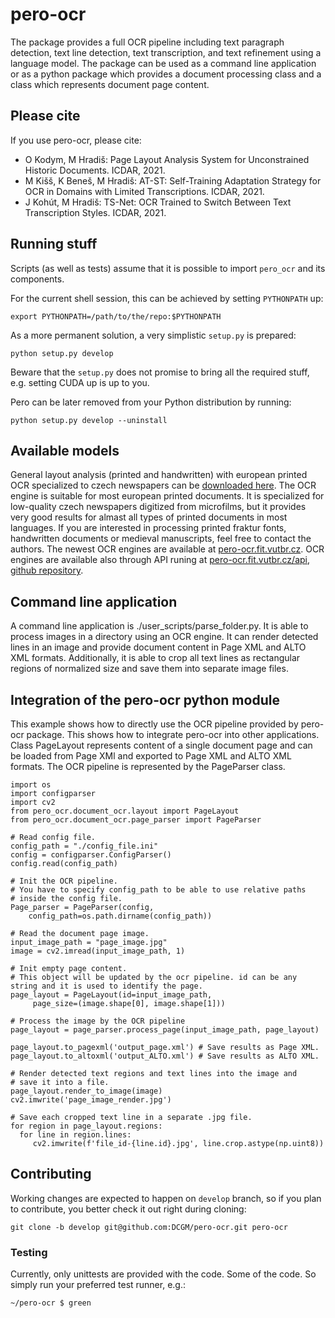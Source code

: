 # pero-ocr
The package provides a full OCR pipeline including text paragraph detection,  text line detection, text transcription, and text refinement using a language model.
The package can be used as a command line application or as a python package which provides a document processing class and a class which represents document page content.


## Please cite
If you use pero-ocr, please cite:

* O Kodym, M Hradiš: Page Layout Analysis System for Unconstrained Historic Documents. ICDAR, 2021.
* M Kišš, K Beneš, M Hradiš: AT-ST: Self-Training Adaptation Strategy for OCR in Domains with Limited Transcriptions. ICDAR, 2021.
* J Kohút, M Hradiš: TS-Net: OCR Trained to Switch Between Text Transcription Styles. ICDAR, 2021.

## Running stuff
Scripts (as well as tests) assume that it is possible to import ``pero_ocr`` and its components.

For the current shell session, this can be achieved by setting ``PYTHONPATH`` up:
```
export PYTHONPATH=/path/to/the/repo:$PYTHONPATH
```

As a more permanent solution, a very simplistic `setup.py` is prepared:
```
python setup.py develop
```
Beware that the `setup.py` does not promise to bring all the required stuff, e.g. setting CUDA up is up to you.

Pero can be later removed from your Python distribution by running:
```
python setup.py develop --uninstall
```

## Available models
General layout analysis (printed and handwritten) with european printed OCR specialized to czech newspapers can be [downloaded here](https://nextcloud.fit.vutbr.cz/s/AasEy6KnXwkyXKi). The OCR engine is suitable for most european printed documents. It is specialized for low-quality czech newspapers digitized from microfilms, but it provides very good results for almast all types of printed documents in most languages. If you are interested in processing printed fraktur fonts, handwritten documents or medieval manuscripts, feel free to contact the authors. The newest OCR engines are available at [pero-ocr.fit.vutbr.cz](https://pero-ocr.fit.vutbr.cz). OCR engines are available also through API runing at [pero-ocr.fit.vutbr.cz/api](https://pero-ocr.fit.vutbr.cz/api), [github repository](https://github.com/DCGM/pero-ocr-api).

## Command line application
A command line application is ./user_scripts/parse_folder.py. It is able to process images in a directory using an OCR engine. It can render detected lines in an image and provide document content in Page XML and ALTO XML formats. Additionally, it is able to crop all text lines as rectangular regions of normalized size and save them into separate image files.

## Integration of the pero-ocr python module
This example shows how to directly use the OCR pipeline provided by pero-ocr package. This shows how to integrate pero-ocr into other applications. Class PageLayout represents content of a single document page and can be loaded from Page XMl and exported to Page XML and ALTO XML formats. The OCR pipeline is represented by the PageParser class.

```
import os
import configparser
import cv2
from pero_ocr.document_ocr.layout import PageLayout
from pero_ocr.document_ocr.page_parser import PageParser

# Read config file.
config_path = "./config_file.ini"
config = configparser.ConfigParser()
config.read(config_path)

# Init the OCR pipeline. 
# You have to specify config_path to be able to use relative paths
# inside the config file.
Page_parser = PageParser(config, 
    config_path=os.path.dirname(config_path))

# Read the document page image.
input_image_path = "page_image.jpg"
image = cv2.imread(input_image_path, 1)

# Init empty page content. 
# This object will be updated by the ocr pipeline. id can be any string and it is used to identify the page.
page_layout = PageLayout(id=input_image_path,
     page_size=(image.shape[0], image.shape[1]))

# Process the image by the OCR pipeline
page_layout = page_parser.process_page(input_image_path, page_layout)

page_layout.to_pagexml('output_page.xml') # Save results as Page XML.
page_layout.to_altoxml('output_ALTO.xml') # Save results as ALTO XML.

# Render detected text regions and text lines into the image and
# save it into a file.
page_layout.render_to_image(image) 
cv2.imwrite('page_image_render.jpg')

# Save each cropped text line in a separate .jpg file.
for region in page_layout.regions:
  for line in region.lines:
     cv2.imwrite(f'file_id-{line.id}.jpg', line.crop.astype(np.uint8))
```


## Contributing
Working changes are expected to happen on `develop` branch, so if you plan to contribute, you better check it out right during cloning:

```
git clone -b develop git@github.com:DCGM/pero-ocr.git pero-ocr
```

### Testing
Currently, only unittests are provided with the code. Some of the code. So simply run your preferred test runner, e.g.:
```
~/pero-ocr $ green
```

